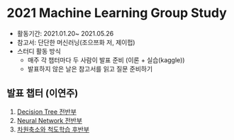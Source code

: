 # 2021 Machine Learning Group Study

+ 활동기간: 2021.01.20~ 2021.05.26
+ 참고서: 단단한 머신러닝(조으쯔화 저, 제이펍)
+ 스터디 활동 방식
  + 매주 각 챕터마다 두 사람이 발표 준비 (이론 + 실습(kaggle))
  + 발표하지 않은 날은 참고서를 읽고 질문 준비하기

## 발표 챕터 (이연주)
1. [Decision Tree 전반부](https://github.com/yeonju52/ML_study/tree/main/%EB%A8%B8%EC%8B%A0%EB%9F%AC%EB%8B%9D/04.%20%EC%9D%98%EC%82%AC%EA%B2%B0%EC%A0%95%20%ED%8A%B8%EB%A6%AC)
2. [Neural Network 전반부](https://github.com/yeonju52/ML_study/tree/main/%EB%A8%B8%EC%8B%A0%EB%9F%AC%EB%8B%9D/05.%20%EC%8B%A0%EA%B2%BD%EB%A7%9D)
3. [차원축소와 척도학습 후반부](https://github.com/yeonju52/ML_study/tree/main/%EB%A8%B8%EC%8B%A0%EB%9F%AC%EB%8B%9D/10.%20%EC%B0%A8%EC%9B%90%20%EC%B6%95%EC%86%8C%EC%99%80%20%EC%B2%99%EB%8F%84%20%ED%95%99%EC%8A%B5)
